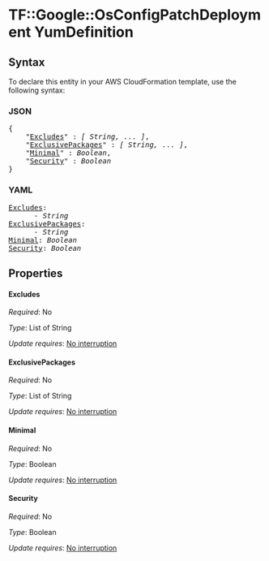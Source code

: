 # TF::Google::OsConfigPatchDeployment YumDefinition

## Syntax

To declare this entity in your AWS CloudFormation template, use the following syntax:

### JSON

<pre>
{
    "<a href="#excludes" title="Excludes">Excludes</a>" : <i>[ String, ... ]</i>,
    "<a href="#exclusivepackages" title="ExclusivePackages">ExclusivePackages</a>" : <i>[ String, ... ]</i>,
    "<a href="#minimal" title="Minimal">Minimal</a>" : <i>Boolean</i>,
    "<a href="#security" title="Security">Security</a>" : <i>Boolean</i>
}
</pre>

### YAML

<pre>
<a href="#excludes" title="Excludes">Excludes</a>: <i>
      - String</i>
<a href="#exclusivepackages" title="ExclusivePackages">ExclusivePackages</a>: <i>
      - String</i>
<a href="#minimal" title="Minimal">Minimal</a>: <i>Boolean</i>
<a href="#security" title="Security">Security</a>: <i>Boolean</i>
</pre>

## Properties

#### Excludes

_Required_: No

_Type_: List of String

_Update requires_: [No interruption](https://docs.aws.amazon.com/AWSCloudFormation/latest/UserGuide/using-cfn-updating-stacks-update-behaviors.html#update-no-interrupt)

#### ExclusivePackages

_Required_: No

_Type_: List of String

_Update requires_: [No interruption](https://docs.aws.amazon.com/AWSCloudFormation/latest/UserGuide/using-cfn-updating-stacks-update-behaviors.html#update-no-interrupt)

#### Minimal

_Required_: No

_Type_: Boolean

_Update requires_: [No interruption](https://docs.aws.amazon.com/AWSCloudFormation/latest/UserGuide/using-cfn-updating-stacks-update-behaviors.html#update-no-interrupt)

#### Security

_Required_: No

_Type_: Boolean

_Update requires_: [No interruption](https://docs.aws.amazon.com/AWSCloudFormation/latest/UserGuide/using-cfn-updating-stacks-update-behaviors.html#update-no-interrupt)

